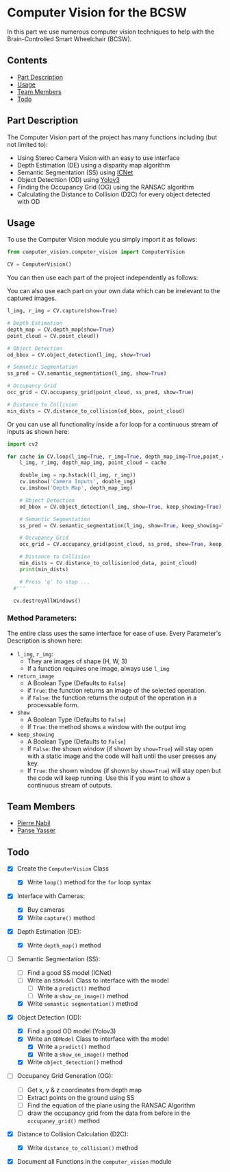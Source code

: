# Computer Vision for the BCSW

In this part we use numerous computer vision techniques to help
with the Brain-Controlled Smart Wheelchair (BCSW).


## Contents

 - [Part Description](#Part-Description)
 - [Usage](#Usage)
 - [Team Members](#Team-Members)
 - [Todo](#Todo)


## Part Description

The Computer Vision part of the project has many functions including
(but not limited to):

 - Using Stereo Camera Vision with an easy to use interface
 - Depth Estimation (DE) using a disparity map algorithm
 - Semantic Segmentation (SS) using [ICNet](https://openaccess.thecvf.com/content_ECCV_2018/papers/Hengshuang_Zhao_ICNet_for_Real-Time_ECCV_2018_paper.pdf)
 - Object Detecttion (OD) using [Yolov3](https://github.com/eriklindernoren/PyTorch-YOLOv3)
 - Finding the Occupancy Grid (OG) using the RANSAC algorithm
 - Calculating the Distance to Collision (D2C) for every object detected with OD


## Usage

To use the Computer Vision module you simply import it as follows:

```python
from computer_vision.computer_vision import ComputerVision

CV = ComputerVision()
```


You can then use each part of the project independently as follows:

You can also use each part on your own data which can be irrelevant to 
the captured images.

```python
l_img, r_img = CV.capture(show=True)

# Depth Estimation
depth_map = CV.depth_map(show=True)
point_cloud = CV.point_cloud()

# Object Detection
od_bbox = CV.object_detection(l_img, show=True)

# Semantic Segmentation
ss_pred = CV.semantic_segmentation(l_img, show=True)

# Occupancy Grid
occ_grid = CV.occupancy_grid(point_cloud, ss_pred, show=True)

# Distance to Collision
min_dists = CV.distance_to_collision(od_bbox, point_cloud)
```


Or you can use all functionality inside a for loop for a continuous stream of inputs
as shown here:

```python
import cv2

for cache in CV.loop(l_img=True, r_img=True, depth_map_img=True,point_cloud=True):
    l_img, r_img, depth_map_img, point_cloud = cache

    double_img = np.hstack((l_img, r_img))
    cv.imshow('Camera Inputs', double_img)
    cv.imshow('Depth Map', depth_map_img)

    # Object Detection
    od_bbox = CV.object_detection(l_img, show=True, keep_showing=True)

    # Semantic Segmentation
    ss_pred = CV.semantic_segmentation(l_img, show=True, keep_showing=True)

    # Occupancy Grid
    occ_grid = CV.occupancy_grid(point_cloud, ss_pred, show=True, keep_showing=True)

    # Distance to Collision
    min_dists = CV.distance_to_collision(od_data, point_cloud)
    print(min_dists)

    # Press 'q' to stop ...
  #'''

  cv.destroyAllWindows()
```

### Method Parameters:

The entire class uses the same interface for ease of use.
Every Parameter's Description is shown here:

 - ```l_img```, ```r_img```:
   - They are images of shape (H, W, 3)
   - If a function requires one image, always use ```l_img```
 - ```return_image```
   - A Boolean Type (Defaults to ```False```)
   - if ```True```: the function returns an image of the selected operation.
   - if ```False```: the function returns the output of the operation in a processable form.
 - ```show```
   - A Boolean Type (Defaults to ```False```)
   - If ```True```: the method shows a window with the output img
 - ```keep_showing```
   - A Boolean Type (Defaults to ```False```)
   - If ```False```: the shown window (if shown by ```show=True```) will stay open with a 
   static image and the code will halt until the user presses any key.
   - If ```True```: the shown window (if shown by ```show=True```) will stay open but the 
   code will keep running. Use this if you want to show a continuous stream of 
   outputs.


## Team Members

 - [Pierre Nabil](https://github.com/PierreNabil)
 - [Panse Yasser](https://github.com/Panse98)
 
 
## Todo
 - [x] Create the ```ComputerVision``` Class
   - [x] Write ```loop()``` method for the ```for``` loop syntax
   
 - [x] Interface with Cameras:
   - [x] Buy cameras
   - [x] Write ```capture()``` method
   
 - [x] Depth Estimation (DE):
   - [x] Write ```depth_map()``` method
   
 - [ ] Semantic Segmentation (SS):
   - [ ] Find a good SS model (ICNet)
   - [ ] Write an ```SSModel``` Class to interface with the model
     - [ ] Write a ```predict()``` method
     - [ ] Write a ```show_on_image()``` method
   - [x] Write ```semantic segmentation()``` method
   
 - [x] Object Detection (OD):
   - [x] Find a good OD model (Yolov3)
   - [x] Write an ```ODModel``` Class to interface with the model
     - [x] Write a ```predict()``` method
     - [x] Write a ```show_on_image()``` method
   - [x] Write ```object_detection()``` method
   
 - [ ] Occupancy Grid Generation (OG):
   - [ ] Get x, y & z coordinates from depth map
   - [ ] Extract points on the ground using SS
   - [ ] Find the equation of the plane using the RANSAC Algorithm
   - [ ] draw the occupancy grid from the data from before in the 
   ```occupaney_grid()``` method
   
 - [x] Distance to Collision Calculation (D2C):
   - [x] Write ```distance_to_collision()``` method
   
 - [x] Document all Functions in the ```computer_vision``` module
 
